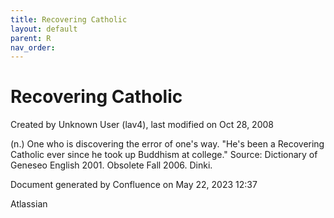 ```yaml
---
title: Recovering Catholic
layout: default
parent: R
nav_order:
---
```


# Recovering Catholic

Created by  Unknown User (lav4), last modified on Oct 28, 2008

(n.) One who is discovering the error of one's way. &quot;He's been a Recovering Catholic ever since he took up Buddhism at college.&quot; Source: Dictionary of Geneseo English 2001. Obsolete Fall 2006. Dinki.

Document generated by Confluence on May 22, 2023 12:37

Atlassian
